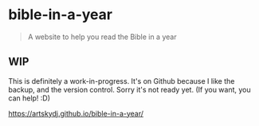 # bible-in-a-year

> A website to help you read the Bible in a year

## WIP

This is definitely a work-in-progress. It's on Github because I like the backup, and the version control. Sorry it's not ready yet. (If you want, you can help! :D)

https://artskydj.github.io/bible-in-a-year/
